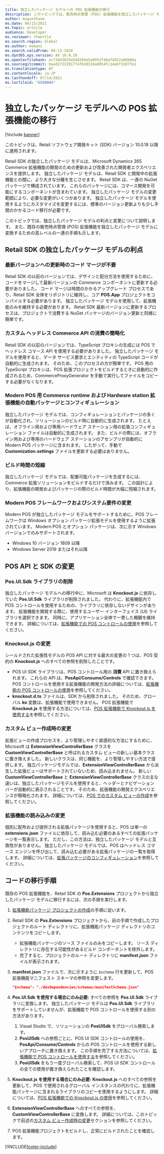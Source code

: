```yaml
---
title: 独立したパッケージ モデルへの POS 拡張機能の移行
description: このトピックでは、販売時点管理 (POS) 拡張機能を独立したパッケージ モデルに移行する方法について説明します。
author: mugunthanm
ms.date: 04/13/2021
ms.topic: article
audience: Developer
ms.reviewer: rhaertle
ms.search.region: Global
ms.author: mumani
ms.search.validFrom: 04-13-2020
ms.dyn365.ops.version: AX 10.0.18
ms.openlocfilehash: ec73443019a5dd269e5e0952f48af4922a86b0ba
ms.sourcegitcommit: baad2723291774f610324a8054fc14abf3287fe1
ms.translationtype: HT
ms.contentlocale: ja-JP
ms.lasthandoff: 07/14/2021
ms.locfileid: "6560004"
---
```

# <a name="migrate-a-pos-extension-to-the-independent-packaging-model"></a>独立したパッケージ モデルへの POS 拡張機能の移行

[!include [banner](../../../includes/banner.md)]

このトピックは、Retail ソフトウェア開発キット (SDK) バージョン 10.0.18 以降に適用されます。

Retail SDK の独立したパッケージ モデルは、Microsoft Dynamics 365 Commerce 拡張機能の開発のための更新および改善された開発者エクスペリエンスを提供します。 独立したパッケージ モデルは、Retail SDK と開発中の拡張機能との間に、より大きな分離を生じさせます。 Retail SDK は、一連の NuGet パッケージで構成されています。 これらのパッケージには、コマース開発を可能にするコンポーネントが含まれています。 独立したパッケージ モデルの変更範囲により、必要な変更がいくつかあります。 独立したパッケージ モデルを使用するようにカスタマイズを変更するには、標準のバージョン更新よりも少し手間のかかるコード移行が必要です。

このトピックでは、独立したパッケージ モデルの利点と変更について説明します。 また、既存の販売時点管理 (POS) 拡張機能を独立したパッケージ モデルに変換するための高レベルの一連の手順も示します。

## <a name="benefits-of-the-independent-packaging-model-in-the-retail-sdk"></a>Retail SDK の独立したパッケージ モデルの利点

### <a name="no-code-merge-is-required-when-you-update-to-the-latest-version"></a>最新バージョンへの更新時のコード マージが不要

Retail SDK の以前のバージョンでは、デザインと配分方法を使用するために、コードをマージして最新バージョンの Commerce コンポーネントに更新する必要がありました。 コード マージは時間のかかるアップグレード プロセスであり、Retail SDK 全体をリポジトリに維持し、コア **POS.App** プロジェクトをコンパイルする必要があります。 独立したパッケージ モデルを使用して、拡張機能のみを維持する必要があります。 Retail SDK 最新バージョンに更新するプロセスは、プロジェクトで消費する NuGet パッケージのバージョン更新と同様に簡単です。

### <a name="simplified-consumption-of-custom-headless-commerce-apis"></a>カスタム ヘッドレス Commerce API の消費の簡略化

Retail SDK の以前のバージョンでは、TypeScript プロキシの生成には POS でヘッドレス コマース API を使用する必要がありました。 独立したパッケージ モデルを使用すると、データ サービス要求とエンティティの TypeScript コードが自動的に生成されます。 そのため、このプロセスの方が簡単です。 POS 用の TypeScript プロキシは、POS 拡張プロジェクトをビルドするときに自動的に作成されるため、CommerceProxyGenerator を手動で実行してファイルをコピーする必要がなくなります。

### <a name="automated-packaging-and-configuration-of-commerce-runtime-and-hardware-station-extensions-for-modern-pos"></a>Modern POS 用 Commerce runtime および Hardware station 拡張機能の自動パッケージとコンフィギュレーション

独立したパッケージ モデルでは、コンフィギュレーションとパッケージの多くが自動化され、ソリューションのビルド時に自動的に生成されます。 たとえば、オフライン用および専用ハードウェア ステーション用の拡張コンフィギュレーション ファイルは自動的に生成されます。 また、ビルドの際には、オフライン用および専用のハードウェア ステーションのアセンブリが自動的に Modern POS パッケージに含まれます。 したがって、手動で **Customization.settings** ファイルを更新する必要はありません。

### <a name="improved-build-times"></a>ビルド時間の短縮

独立したパッケージ モデルでは、配置可能パッケージを生成するには、Commerce 拡張ソリューションをビルドするだけで済みます。 この設計により、拡張機能の開発およびパッケージの際のビルド時間が大幅に短縮されます。

### <a name="modern-pos-framework-and-system-requirement-changes"></a>Modern POS フレームワークおよびシステム要件の変更

Modern POS が独立したパッケージ モデルをサポートするために、POS フレームワークは Windows オプション パッケージ拡張モデルを使用するように拡張されています。 Modern POS とオプション パッケージは、次に示す Windows バージョンでのみサポートされます。

+ Windows 10 バージョン 1809 以降
+ Windows Server 2019 またはそれ以降

## <a name="pos-api-and-sdk-changes"></a>POS API と SDK の変更

### <a name="removal-of-the-posuisdk-library"></a>Pos.UI.Sdk ライブラリの削除

独立したパッケージ モデルへの移行中に、Microsoft は **Knockout.js** に依存していた **Pos.UI.Sdk** ライブラリが削除されました。 代わりに、拡張機能内で POS コントロールを使用するための、ライブラリに依存しないデザインがあります。 拡張機能を開発する際に、使用するユーザー インターフェイス (UI) ライブラリを選択できます。 同時に、アプリケーション全体で一貫した概観を維持できます。 詳細については、[拡張機能での POS コントロールの使用](controls-pos-extension.md)を参照してください。

### <a name="knockoutjs-changes"></a>Knockout.js の変更

シールドされた拡張性モデルの POS API に対する最大の変更の 1 つは、POS 契約の **Knockout.js** へのすべての参照を削除したことです。

+ POS UI SDK ライブラリは、POS コントロール用の **消費** API に置き換えられます。 これらの API は、**PosApi/Consume/Controls** で確認できます。 POS コントロールを使用する拡張機能の開発方法の詳細については、[拡張機能の POS コントロールの使用](controls-pos-extension.md)を参照してください。
+ **knockout.d.ts** ファイルは、SDK から削除されました。 そのため、グローバル **ko** 変数は、拡張機能で使用できません。 POS 拡張機能で **Knockout.js** を使用する方法については、[POS 拡張機能で Knockout.js を使用する](knockout-pos-extension.md)を参照してください。

### <a name="changes-when-you-create-a-custom-view"></a><a id="custom-view"></a>カスタム ビュー作成時の変更

拡張ビューの作成プロセスを、より管理しやすく直感的な方法にするために、Microsoft は **ExtensionViewControllerBase** クラスを **CustomViewControllerBase** と呼ばれるカスタム ビューの新しい基本クラスに置き換えました。 新しいクラスは、同じ機能を、より管理しやすい方法で提供します。 独立パッケージモデルでは、**ExtensionViewControllerBase** から派生した拡張ビューはサポートされていないため、読み込まれません。 新しい **CustomViewControllerBase** と **ExtensionViewControllerBase** クラスの主な違いは、独立したパッケージモデルを使用すると、ヘッダーとナビゲーション バーが自動的に表示されることです。 そのため、拡張機能の開発エクスペリエンスが簡略化されます。 詳細については、[POS でのカスタム ビューの作成](custom-pos-view.md)を参照してください。

### <a name="extension-loading-changes"></a>拡張機能の読み込みの変更

個別に配布および提供される拡張パッケージを使用すると、POS は単一の **extensions.json** ファイルに依存して、読み込む必要のあるすべての拡張パッケージを一覧表示します。 ただし、この方法は、独立したパッケージ モデルと互換性がありません。 独立したパッケージ モデルでは、POS はヘッドレス コマース エンジンを呼び出して、読み込む必要がある拡張パッケージの一覧を取得します。 詳細については、[拡張パッケージのコンフィギュレーション](pos-extension-basics.md#configuring-extension-packages)を参照してください。

## <a name="code-migration-steps"></a>コードの移行手順

既存の POS 拡張機能を、Retail SDK の **Pos.Extensions** プロジェクトから独立したパッケージ モデルに移行するには、次の手順を実行します。

1. [拡張機能パッケージ プロジェクトの作成](create-pos-extension-package.md)の手順に従います。
2. Retail SDK の **Pos.Extensions** プロジェクトから、前の手順で作成したプロジェクトのルート ディレクトリに、拡張機能パッケージ ディレクトリのコンテンツをコピーします。

    + 拡張機能パッケージのソース ファイルのみをコピーします。 ソース ディレクトリに存在する可能性があるビルド コンポーネントを除外します。
    + 完了すると、プロジェクトのルート ディレクトリに **manifest.json** ファイルが表示されます。

3. **manifest.json** ファイルで、次に示すように `$schema` 行を更新して、POS 拡張機能マニフェスト スキーマの参照を変更します。

    ```json
    "$schema": "./devDependencies/schemas/manifestSchema.json"
    ```

4. **Pos.UI.Sdk を使用する場合にのみ必要:** すべての参照を **Pos.UI.Sdk** ライブラリに変換します。 独立したパッケージ モデルは **Pos.UI.Sdk** ライブラリをサポートしていませんが、拡張機能で POS コントロールを使用する別の方法があります。

    1. Visual Studio で、ソリューションの **PosUISdk** をグローバル検索します。
    2. **PosUISdk** への参照ごとに、POS UI SDK コントロールの使用を、**PosApi/Consume/Controls** からの POS コントロールを使用する新しいアプローチに置き換えます。 この手順を完了する方法については、[拡張機能で POS コントロールを使用する](controls-pos-extension.md)を参照してください。
    3. **PosUISdk** をもう一度グローバル検索して、POS UI SDK コントロールの全ての使用が置き換えられたことを確認します。

5. **Knockout.js を使用する場合にのみ必要:** **Knockout.js** へのすべての参照を更新して、POS で使用されるグローバル インスタンスの代わりに、拡張機能パッケージに含まれるライブラリのコピーを使用するようにします。 詳細については、[POS 拡張機能での Knockout.js の使用](knockout-pos-extension.md)を参照してください。
6. **ExtensionViewControllerBase** へのすべての参照を、**CustomViewControllerBase** に変換します。 詳細については、このトピックで前述の[カスタム ビュー作成時の変更](#custom-view)セクションを参照してください。
7. POS 拡張機能プロジェクトをビルドし、正常にビルドされたことを確認します。

[!INCLUDE[footer-include](../../../includes/footer-banner.md)]
